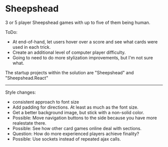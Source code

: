 Sheepshead
==========

3 or 5 player Sheepshead games with up to five of them being human.

ToDo:

* At end-of-hand, let users hover over a score and see what cards were used in each trick.
* Create an additional level of computer player difficulty.
* Going to need to do more stylization improvements, but I'm not sure what.

The startup projects within the solution are "Sheepshead" and "Sheepshead.React"

---

Style changes:

* consistent approach to font size
* Add padding for directions. At least as much as the font size.
* Get a better background image, but stick with a non-solid color.
* Possible: Move navigation buttons to the side because you have more realestate there.
* Possible: See how other card games online deal with sections.
* Question: How do more experienced players achieve finality?
* Possible: Use sockets instead of repeated ajax calls.